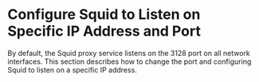 # Configure Squid to Listen on Specific IP Address and Port

By default, the Squid proxy service listens on the 3128 port on all network interfaces. This section describes how to change the port and configuring Squid to listen on a specific IP address.